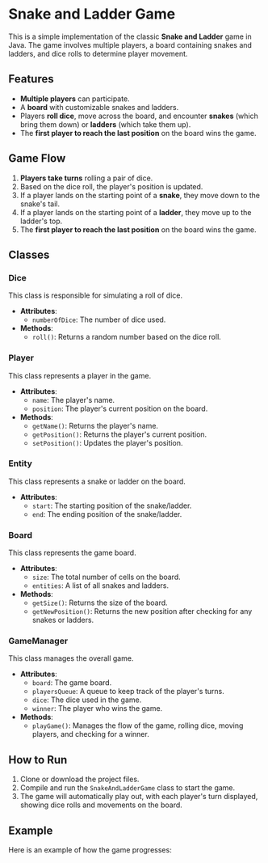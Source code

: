 # Snake and Ladder Game

This is a simple implementation of the classic **Snake and Ladder** game in Java. The game involves multiple players, a board containing snakes and ladders, and dice rolls to determine player movement.

## Features

- **Multiple players** can participate.
- A **board** with customizable snakes and ladders.
- Players **roll dice**, move across the board, and encounter **snakes** (which bring them down) or **ladders** (which take them up).
- The **first player to reach the last position** on the board wins the game.

## Game Flow

1. **Players take turns** rolling a pair of dice.
2. Based on the dice roll, the player's position is updated.
3. If a player lands on the starting point of a **snake**, they move down to the snake's tail.
4. If a player lands on the starting point of a **ladder**, they move up to the ladder's top.
5. The **first player to reach the last position** on the board wins the game.

## Classes

### Dice

This class is responsible for simulating a roll of dice.

- **Attributes**:
  - `numberOfDice`: The number of dice used.
- **Methods**:
  - `roll()`: Returns a random number based on the dice roll.

### Player

This class represents a player in the game.

- **Attributes**:
  - `name`: The player's name.
  - `position`: The player's current position on the board.
- **Methods**:
  - `getName()`: Returns the player's name.
  - `getPosition()`: Returns the player's current position.
  - `setPosition()`: Updates the player's position.

### Entity

This class represents a snake or ladder on the board.

- **Attributes**:
  - `start`: The starting position of the snake/ladder.
  - `end`: The ending position of the snake/ladder.

### Board

This class represents the game board.

- **Attributes**:
  - `size`: The total number of cells on the board.
  - `entities`: A list of all snakes and ladders.
- **Methods**:
  - `getSize()`: Returns the size of the board.
  - `getNewPosition()`: Returns the new position after checking for any snakes or ladders.

### GameManager

This class manages the overall game.

- **Attributes**:
  - `board`: The game board.
  - `playersQueue`: A queue to keep track of the player's turns.
  - `dice`: The dice used in the game.
  - `winner`: The player who wins the game.
- **Methods**:
  - `playGame()`: Manages the flow of the game, rolling dice, moving players, and checking for a winner.

## How to Run

1. Clone or download the project files.
2. Compile and run the `SnakeAndLadderGame` class to start the game.
3. The game will automatically play out, with each player's turn displayed, showing dice rolls and movements on the board.

## Example

Here is an example of how the game progresses:

